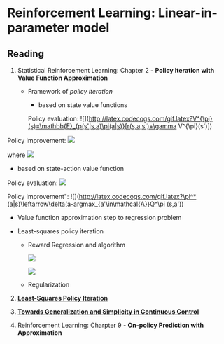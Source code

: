 # Reinforcement Learning: Linear-in-parameter model

## Reading

1. Statistical Reinforcement Learning: Chapter 2 - **Policy Iteration with Value Function Approximation**

   - Framework of *policy iteration* 

     - based on state value functions

     Policy evaluation: ![](http://latex.codecogs.com/gif.latex?V^{\pi}(s)=\mathbb{E}_{p(s'|s,a)\pi(a|s)}[r(s,a,s')+\gamma V^{\pi}(s')])
     
Policy improvement: ![](http://latex.codecogs.com/gif.latex?\pi^*(a|s)\leftarrow\delta(a-a^{\pi}(s)))
     
where ![](http://latex.codecogs.com/gif.latex?a^{\pi}(s)=argmax_{a\in\mathcal{A}}\{\mathbb{E}_{p(s'|s,a)\pi(a|s)}[r(s,a,s')+\gammaV^{\pi}(s')]\})
     
- based on state-action value function
     
Policy evaluation: ![](http://latex.codecogs.com/gif.latex?Q^{\pi}(s,a)=\mathbb{E}_{\pi(a'|s')p(s'|s,a)}[r(s,a)+\gammaQ^{\pi}(s',a')])
     
Policy improvement": ![](http://latex.codecogs.com/gif.latex?\pi^*(a|s)\leftarrow\delta(a-argmax_{a'\in\mathcal{A}}Q^\pi (s,a'))
     
- Value function approximation step to regression problem
   
- Least-squares policy iteration
   
  - Reward Regression and algorithm
   
    ![](http://latex.codecogs.com/gif.latex?\psi(s,a)=\phi(s,a)-\gamma\mathbb{E}_{\pi(a'|s')p(s'|s,a)}[\phi(s',a')])
   
    ![](http://latex.codecogs.com/gif.latex?r(s,a)\approx\theta^T\psi(s,a))
   
  - Regularization
   
2. **[Least-Squares Policy Iteration](http://www.jmlr.org/papers/volume4/lagoudakis03a/lagoudakis03a.pdf)**

3. **[Towards Generalization and Simplicity in Continuous Control](http://papers.nips.cc/paper/7233-towards-generalization-and-simplicity-in-continuous-control)**

4. Reinforcement Learning: Charpter 9 - **On-policy Prediction with Approximation**

